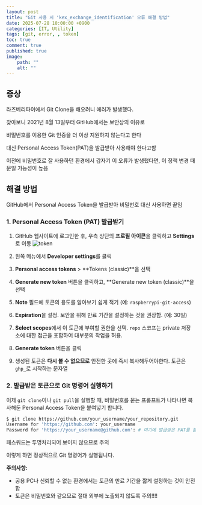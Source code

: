 ```yaml
---
layout: post
title: "Git 사용 시 'kex_exchange_identification' 오류 해결 방법"
date: 2025-07-28 10:00:00 +0900
categories: [IT, Utility]
tags: [git, error, , token]
toc: true
comment: true
published: true
image:
    path: ""
    alt: ""
---
```


## 증상

라즈베리파이에서 Git Clone을 해오려니 에러가 발생했다.

찾아보니 2021년 8월 13일부터 GitHub에서는 보안상의 이유로 

비밀번호를 이용한 Git 인증을 더 이상 지원하지 않는다고 한다

대신 Personal Access Token(PAT)을 발급받아 사용해야 한다고함

이전에 비밀번호로 잘 사용하던 환경에서 갑자기 이 오류가 발생했다면, 이 정책 변경 때문일 가능성이 높음


## 해결 방법

GitHub에서 Personal Access Token을 발급받아 비밀번호 대신 사용하면 끝임

### 1. Personal Access Token (PAT) 발급받기

1.  GitHub 웹사이트에 로그인한 후, 우측 상단의 **프로필 아이콘**을 클릭하고 **Settings**로 이동
      ![token](https://miro.medium.com/v2/resize:fit:1400/1*lDfi0wXa-Q0aW0j5gQ7W5g.png)

2.  왼쪽 메뉴에서 **Developer settings**를 클릭

3.  **Personal access tokens** > **Tokens (classic)**을 선택

4.  **Generate new token** 버튼을 클릭하고, **Generate new token (classic)**을 선택

5.  **Note** 필드에 토큰의 용도를 알아보기 쉽게 적기 (예: `raspberrypi-git-access`)

6.  **Expiration**을 설정. 보안을 위해 만료 기간을 설정하는 것을 권장함. (예: 30일)

7.  **Select scopes**에서 이 토큰에 부여할 권한을 선택. `repo` 스코프는 private 저장소에 대한 접근을 포함하여 대부분의 작업을 허용.

8.  **Generate token** 버튼을 클릭

9.  생성된 토큰은 **다시 볼 수 없으므로** 안전한 곳에 즉시 복사해두어야한다. 토큰은 `ghp_`로 시작하는 문자열

### 2. 발급받은 토큰으로 Git 명령어 실행하기

이제 `git clone`이나 `git pull`을 실행할 때, 비밀번호를 묻는 프롬프트가 나타나면 복사해둔 Personal Access Token을 붙여넣기 합니다.

```bash
$ git clone https://github.com/your_username/your_repository.git
Username for 'https://github.com': your_username
Password for 'https://your_username@github.com': # 여기에 발급받은 PAT를 붙여넣기
```

패스워드는 투명처리되어 보이지 않으므로 주의

이렇게 하면 정상적으로 Git 명령어가 실행됩니다.

**주의사항:**
*   공용 PC나 신뢰할 수 없는 환경에서는 토큰의 만료 기간을 짧게 설정하는 것이 안전함
*   토큰은 비밀번호와 같으므로 절대 외부에 노출되지 않도록 주의!!!!